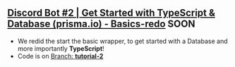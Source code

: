 ## [Discord Bot #2 | Get Started with TypeScript & Database (prisma.io) - Basics-redo]() **SOON**
- We redid the start the basic wrapper, to get started with a Database and more importantly **TypeScript**!
- Code is on [Branch: **tutorial-2**](https://github.com/Tomato6966/Tutorial-Project/tree/tutorial-2)
